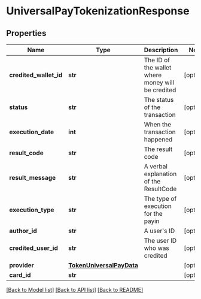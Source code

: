 # UniversalPayTokenizationResponse

## Properties
Name | Type | Description | Notes
------------ | ------------- | ------------- | -------------
**credited_wallet_id** | **str** | The ID of the wallet where money will be credited | [optional] 
**status** | **str** | The status of the transaction | [optional] 
**execution_date** | **int** | When the transaction happened | [optional] 
**result_code** | **str** | The result code | [optional] 
**result_message** | **str** | A verbal explanation of the ResultCode | [optional] 
**execution_type** | **str** | The type of execution for the payin | [optional] 
**author_id** | **str** | A user&#39;s ID | [optional] 
**credited_user_id** | **str** | The user ID who was credited | [optional] 
**provider** | [**TokenUniversalPayData**](TokenUniversalPayData.md) |  | [optional] 
**card_id** | **str** |  | [optional] 

[[Back to Model list]](../README.md#documentation-for-models) [[Back to API list]](../README.md#documentation-for-api-endpoints) [[Back to README]](../README.md)


